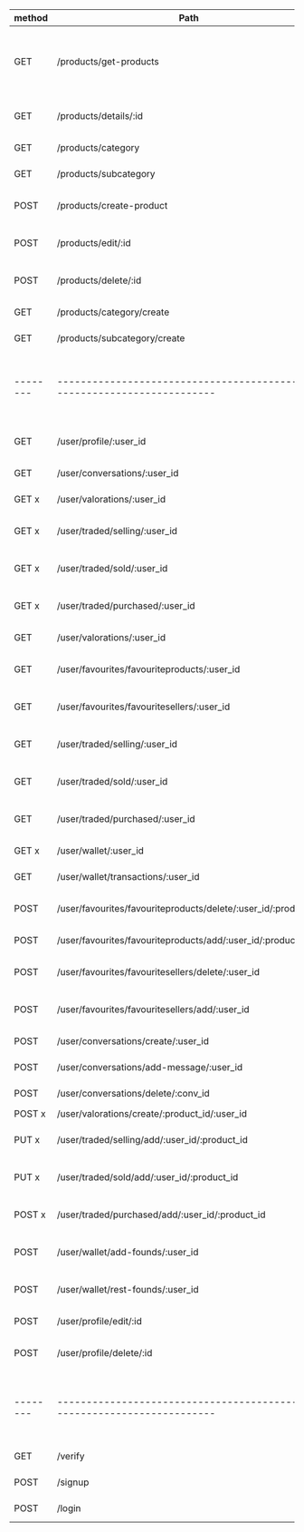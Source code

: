 | method | Path                                                                  | Description                                                    |
|--------|-----------------------------------------------------------------------|----------------------------------------------------------------|
| GET    | /products/get-products                                                | Busca productos, establece condiciones a traves de las queries |
| GET    | /products/details/:id                                                 | Trae un producto en especifico                                 |
| GET    | /products/category                                                    | Trae las categorias                                            |
| GET    | /products/subcategory                                                 | Trae las subcategorias                                         |
| POST   | /products/create-product                                              | Crea un nuevo producto a la base de datos                      |
| POST   | /products/edit/:id                                                    | Edita un producto en especifico                                |
| POST   | /products/delete/:id                                                  | Borra un producto en especifico                                |
| GET    | /products/category/create                                             | Crea una categoria                                             |
| GET    | /products/subcategory/create                                          | Crea una subcategoria                                          |
|--------|-----------------------------------------------------------------------|----------------------------------------------------------------|
| GET    | /user/profile/:user_id                                                | Informacion basica del usuario                                 |
| GET    | /user/conversations/:user_id                                          | Conversaciones del usuario                                     |
| GET   x| /user/valorations/:user_id                                            | Valoraciones del usuario                                       |
| GET   x| /user/traded/selling/:user_id                                         | Productos en venta del usuario                                 |
| GET   x| /user/traded/sold/:user_id                                            | Productos vendidos del usuario                                 |
| GET   x| /user/traded/purchased/:user_id                                       | Productos comprados por el usuario                             |
| GET    | /user/valorations/:user_id                                            | Valoraciones del usuario                                       |
| GET    | /user/favourites/favouriteproducts/:user_id                           | Productos favoritos del usuario                                |
| GET    | /user/favourites/favouritesellers/:user_id                            | Vendedores favoritos del usuario                               |
| GET    | /user/traded/selling/:user_id                                         | Productos en venta del usuario                                 |
| GET    | /user/traded/sold/:user_id                                            | Productos vendidos del usuario                                 |
| GET    | /user/traded/purchased/:user_id                                       | Productos comprados por el usuario                             |
| GET   x| /user/wallet/:user_id                                                 | Cartera del usuario                                            |
| GET    | /user/wallet/transactions/:user_id                                    | Cartera del usuario                                            |
| POST   | /user/favourites/favouriteproducts/delete/:user_id/:product_id        | Borra el producto de favoritos                                 |
| POST   | /user/favourites/favouriteproducts/add/:user_id/:product_id           | Añade producto a favoritos                                     |
| POST   | /user/favourites/favouritesellers/delete/:user_id                     | Elimina vendedor favorito                                      |
| POST   | /user/favourites/favouritesellers/add/:user_id                        | Añade vendedor favorito                                        |
| POST   | /user/conversations/create/:user_id                                   | Crea conversacion                                              |
| POST   | /user/conversations/add-message/:user_id                              | Añade mensaje a conversacion                                   |
| POST   | /user/conversations/delete/:conv_id                                   | Elimina conversacion                                           |
| POST  x| /user/valorations/create/:product_id/:user_id                         | Crea valoracion                                                |
| PUT   x| /user/traded/selling/add/:user_id/:product_id                         | Añade un producto en venta                                     |
| PUT   x| /user/traded/sold/add/:user_id/:product_id                            | Añade un producto vendido                                      |
| POST  x| /user/traded/purchased/add/:user_id/:product_id                       | Añade un producto comprado                                     |
| POST   | /user/wallet/add-founds/:user_id                                      | Suma fondos a la cuenta y crea la transacion                   |
| POST   | /user/wallet/rest-founds/:user_id                                     | Resta fondos a la cuenta  y crea la transacion                 |
| POST   | /user/profile/edit/:id                                                | Edita un usuario en especifico                                 |
| POST   | /user/profile/delete/:id                                              | Borra un usuario en especifico                                 |
|--------|-----------------------------------------------------------------------|----------------------------------------------------------------|
| GET    | /verify                                                               | verifica la cuenta                                             |
| POST   | /signup                                                               | crea nuevo usuario                                             |
| POST   | /login                                                                | conecta al usuario                                             |